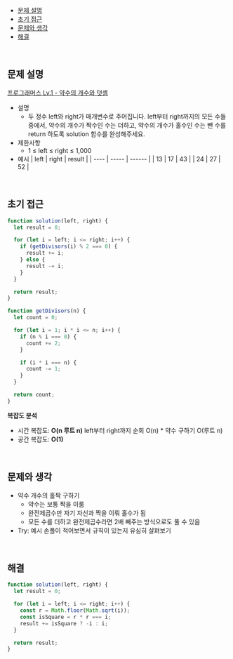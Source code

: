 - [문제 설명](#문제-설명)
- [초기 접근](#초기-접근)
- [문제와 생각](#문제와-생각)
- [해결](#해결)

<br>

## 문제 설명

[프로그래머스 Lv.1 - 약수의 개수와 덧셈](https://school.programmers.co.kr/learn/courses/30/lessons/77884)

- 설명
  - 두 정수 left와 right가 매개변수로 주어집니다. left부터 right까지의 모든 수들 중에서, 약수의 개수가 짝수인 수는 더하고, 약수의 개수가 홀수인 수는 뺀 수를 return 하도록 solution 함수를 완성해주세요.
- 제한사항
  - 1 ≤ left ≤ right ≤ 1,000
- 예시
  | left | right | result |
  | ---- | ----- | ------ |
  | 13 | 17 | 43 |
  | 24 | 27 | 52 |

<br>

## 초기 접근

```javascript
function solution(left, right) {
  let result = 0;

  for (let i = left; i <= right; i++) {
    if (getDivisors(i) % 2 === 0) {
      result += i;
    } else {
      result -= i;
    }
  }

  return result;
}

function getDivisors(n) {
  let count = 0;

  for (let i = 1; i * i <= n; i++) {
    if (n % i === 0) {
      count += 2;
    }

    if (i * i === n) {
      count -= 1;
    }
  }

  return count;
}
```

**복잡도 분석**

- 시간 복잡도: **O(n 루트 n)** left부터 right까지 순회 O(n) \* 약수 구하기 O(루트 n)
- 공간 복잡도: **O(1)**

<br>

## 문제와 생각

- 약수 개수의 홀짝 구하기
  - 약수는 보통 짝을 이룸
  - 완전제곱수만 자기 자신과 짝을 이뤄 홀수가 됨
  - 모든 수를 더하고 완전제곱수라면 2배 빼주는 방식으로도 풀 수 있음
- Try: 예시 손풀이 적어보면서 규칙이 있는지 유심히 살펴보기

<br>

## 해결

```javascript
function solution(left, right) {
  let result = 0;

  for (let i = left; i <= right; i++) {
    const r = Math.floor(Math.sqrt(i));
    const isSquare = r * r === i;
    result += isSquare ? -i : i;
  }

  return result;
}
```
